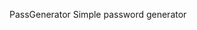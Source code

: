 <img scr="img/icon.png" width="60px"> PassGenerator 
 Simple password generator
<div align="center">
<img scr="img/Mainwindow.png">
</div>
